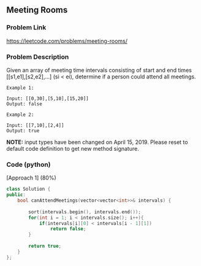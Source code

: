 ## Meeting Rooms

### Problem Link

https://leetcode.com/problems/meeting-rooms/

### Problem Description 

Given an array of meeting time intervals consisting of start and end times [[s1,e1],[s2,e2],...] (si < ei), determine if a person could attend all meetings.

```
Example 1:

Input: [[0,30],[5,10],[15,20]]
Output: false

```

```
Example 2:

Input: [[7,10],[2,4]]
Output: true

```

**NOTE:** input types have been changed on April 15, 2019. Please reset to default code definition to get new method signature.

### Code (python)

[Approach 1] (80%) 

```c++
class Solution {
public:
    bool canAttendMeetings(vector<vector<int>>& intervals) {
        
        sort(intervals.begin(), intervals.end());
        for(int i = 1; i < intervals.size(); i++){
            if(intervals[i][0] < intervals[i - 1][1])
                return false;
        }
        
        return true;
    }
};
```